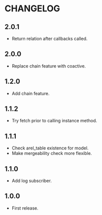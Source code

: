# CHANGELOG

## 2.0.1

* Return relation after callbacks called.

## 2.0.0

* Replace chain feature with coactive.

## 1.2.0

* Add chain feature.

## 1.1.2

* Try fetch prior to calling instance method.

## 1.1.1

* Check arel_table existence for model.
* Make mergeability check more flexible.

## 1.1.0

* Add log subscriber.

## 1.0.0

* First release.
